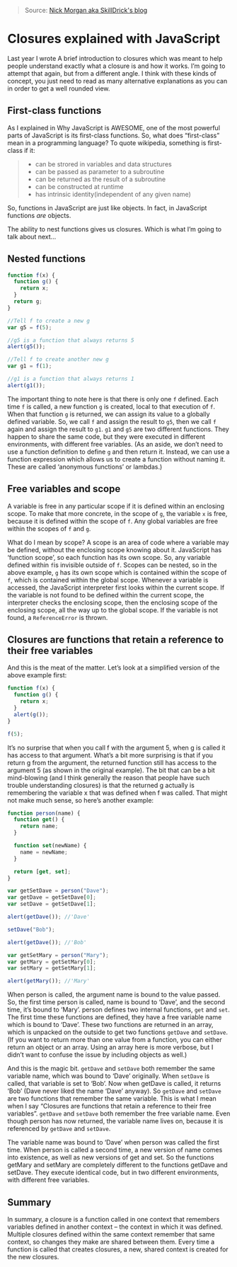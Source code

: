 > Source: [Nick Morgan aka SkillDrick's blog](http://skilldrick.co.uk/2011/04/closures-explained-with-javascript/)

# Closures explained with JavaScript

Last year I wrote A brief introduction to closures which was meant to help people understand exactly what a closure is and how it works. I’m going to attempt that again, but from a different angle. I think with these kinds of concept, you just need to read as many alternative explanations as you can in order to get a well rounded view.

## First-class functions

As I explained in Why JavaScript is AWESOME, one of the most powerful parts of JavaScript is its first-class functions. So, what does “first-class” mean in a programming language? To quote wikipedia, something is first-class if it:

> - can be strored in variables and data structures
> - can be passed as parameter to a subroutine
> - can be returned as the result of a subroutine
> - can be constructed at runtime
> - has intrinsic identity(independent of any given name)

So, functions in JavaScript are just like objects. In fact, in JavaScript functions _are_ objects.

The ability to nest functions gives us closures. Which is what I’m going to talk about next…

## Nested functions

```js
function f(x) {
  function g() {
    return x;
  }
  return g;
}

//Tell f to create a new g
var g5 = f(5);

//g5 is a function that always returns 5
alert(g5());

//Tell f to create another new g
var g1 = f(1);

//g1 is a function that always returns 1
alert(g1());
```

The important thing to note here is that there is only one `f` defined. Each time `f` is called, a new function `g` is created, local to that execution of `f`. When that function `g` is returned, we can assign its value to a globally defined variable. So, we call `f` and assign the result to `g5`, then we call `f` again and assign the result to `g1`. `g1` and `g5` are two different functions. They happen to share the same code, but they were executed in different environments, with different free variables. (As an aside, we don’t need to use a function definition to define `g` and then return it. Instead, we can use a function expression which allows us to create a function without naming it. These are called ‘anonymous functions’ or lambdas.)

## Free variables and scope

A variable is free in any particular scope if it is defined within an enclosing scope. To make that more concrete, in the scope of `g`, the variable `x` is free, because it is defined within the scope of `f`. Any global variables are free within the scopes of `f` and `g`.

What do I mean by scope? A scope is an area of code where a variable may be defined, without the enclosing scope knowing about it. JavaScript has ‘function scope’, so each function has its own scope. So, any variable defined within `f`is invisible outside of `f`. Scopes can be nested, so in the above example, `g` has its own scope which is contained within the scope of `f`, which is contained within the global scope. Whenever a variable is accessed, the JavaScript interpreter first looks within the current scope. If the variable is not found to be defined within the current scope, the interpreter checks the enclosing scope, then the enclosing scope of the enclosing scope, all the way up to the global scope. If the variable is not found, a `ReferenceError` is thrown.

## Closures are functions that retain a reference to their free variables

And this is the meat of the matter. Let’s look at a simplified version of the above example first:

```js
function f(x) {
  function g() {
    return x;
  }
  alert(g());
}

f(5);
```

It’s no surprise that when you call f with the argument 5, when g is called it has access to that argument. What’s a bit more surprising is that if you return g from the argument, the returned function still has access to the argument 5 (as shown in the original example). The bit that can be a bit mind-blowing (and I think generally the reason that people have such trouble understanding closures) is that the returned g actually is remembering the variable x that was defined when f was called. That might not make much sense, so here’s another example:

```js
function person(name) {
  function get() {
    return name;
  }

  function set(newName) {
    name = newName;
  }

  return [get, set];
}

var getSetDave = person("Dave");
var getDave = getSetDave[0];
var setDave = getSetDave[1];

alert(getDave()); //'Dave'

setDave("Bob");

alert(getDave()); //'Bob'

var getSetMary = person("Mary");
var getMary = getSetMary[0];
var setMary = getSetMary[1];

alert(getMary()); //'Mary'
```

When person is called, the argument name is bound to the value passed. So, the first time person is called, name is bound to ‘Dave’, and the second time, it’s bound to ‘Mary’. person defines two internal functions, `get` and `set`. The first time these functions are defined, they have a free variable name which is bound to ‘Dave’. These two functions are returned in an array, which is unpacked on the outside to get two functions `getDave` and `setDave`. (If you want to return more than one value from a function, you can either return an object or an array. Using an array here is more verbose, but I didn’t want to confuse the issue by including objects as well.)

And this is the magic bit. `getDave` and `setDave` both remember the same variable name, which was bound to ‘Dave’ originally. When `setDave` is called, that variable is set to ‘Bob’. Now when getDave is called, it returns ‘Bob’ (Dave never liked the name ‘Dave’ anyway). So `getDave` and `setDave` are two functions that remember the same variable. This is what I mean when I say “Closures are functions that retain a reference to their free variables”. `getDave` and `setDave` both remember the free variable name. Even though person has now returned, the variable name lives on, because it is referenced by `getDave` and `setDave`.

The variable name was bound to ‘Dave’ when person was called the first time. When person is called a second time, a new version of name comes into existence, as well as new versions of get and set. So the functions getMary and setMary are completely different to the functions getDave and setDave. They execute identical code, but in two different environments, with different free variables.

## Summary

In summary, a closure is a function called in one context that remembers variables defined in another context – the context in which it was defined. Multiple closures defined within the same context remember that same context, so changes they make are shared between them. Every time a function is called that creates closures, a new, shared context is created for the new closures.
